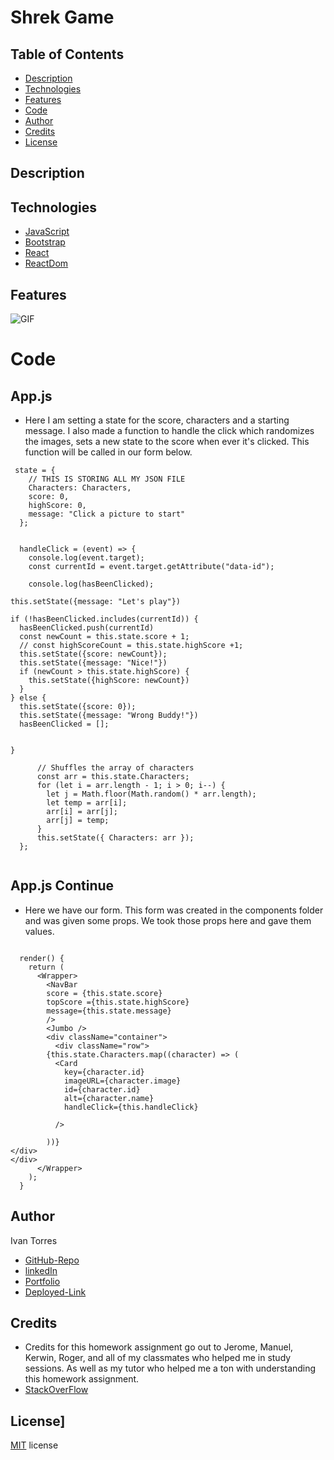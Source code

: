 # Shrek Game 



## Table of Contents
* [Description](#Description)
* [Technologies](#Technologies)
* [Features](#Features)
* [Code](#Code)
* [Author](#Author)
* [Credits](#Credits)
* [License](#License)

## Description 




## Technologies
* [JavaScript](https://www.w3schools.com/js/)
* [Bootstrap](https://getbootstrap.com/)
* [React](https://reactjs.org/)
* [ReactDom](https://reactjs.org/docs/react-dom.html)


## Features
![GIF](./public/assets/shrek.gif)

# Code

## App.js

*  Here I am setting a state for the score, characters and a starting message. I also made a function to handle the click which randomizes the images, sets a new state to the score when ever it's clicked. This function will be called in our form below. 
```
 state = {
    // THIS IS STORING ALL MY JSON FILE 
    Characters: Characters,
    score: 0,
    highScore: 0,
    message: "Click a picture to start"
  };


  handleClick = (event) => {
    console.log(event.target);
    const currentId = event.target.getAttribute("data-id");

    console.log(hasBeenClicked);

this.setState({message: "Let's play"})

if (!hasBeenClicked.includes(currentId)) {
  hasBeenClicked.push(currentId)
  const newCount = this.state.score + 1;
  // const highScoreCount = this.state.highScore +1;
  this.setState({score: newCount});
  this.setState({message: "Nice!"})
  if (newCount > this.state.highScore) {
    this.setState({highScore: newCount})
  }
} else {
  this.setState({score: 0});
  this.setState({message: "Wrong Buddy!"})
  hasBeenClicked = [];


}

      // Shuffles the array of characters
      const arr = this.state.Characters;
      for (let i = arr.length - 1; i > 0; i--) {
        let j = Math.floor(Math.random() * arr.length);
        let temp = arr[i];
        arr[i] = arr[j];
        arr[j] = temp;
      }
      this.setState({ Characters: arr });
  };


  ```

## App.js Continue
* Here we have our form. This form was created in the components folder and was given some props. We took those props here and gave them values. 

```

  render() {
    return (
      <Wrapper>
        <NavBar
        score = {this.state.score}
        topScore ={this.state.highScore}
        message={this.state.message}
        />
        <Jumbo />
        <div className="container">
          <div className="row">
        {this.state.Characters.map((character) => (
          <Card
            key={character.id}
            imageURL={character.image}
            id={character.id}
            alt={character.name}
            handleClick={this.handleClick}
         
          />
          
        ))}
</div>
</div>
      </Wrapper>
    );
  }

```



## Author
Ivan Torres
* [GitHub-Repo]()
* [linkedIn](www.linkedin.com/in/ivan-torres-0828931b2)
* [Portfolio](https://ivantorresmia.github.io/IvanTorres-portfolio/)
* [Deployed-Link]()

## Credits
* Credits for this homework assignment go out to Jerome, Manuel, Kerwin, Roger, and all of my classmates who helped me in study sessions. As well as my tutor who helped me a ton with understanding this homework assignment. 
* [StackOverFlow](https://stackoverflow.com/)




## License]
[MIT](https://choosealicense.com/licenses/mit/#) license 